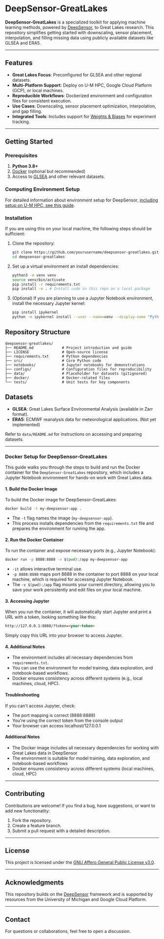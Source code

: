 # DeepSensor-GreatLakes  

**DeepSensor-GreatLakes** is a specialized toolkit for applying machine learning methods, powered by [DeepSensor](https://deepsensor.readthedocs.io/), to Great Lakes research. This repository simplifies getting started with downscaling, sensor placement, interpolation, and filling missing data using publicly available datasets like GLSEA and ERA5.  

---

## Features  
- **Great Lakes Focus**: Preconfigured for GLSEA and other regional datasets.  
- **Multi-Platform Support**: Deploy on U-M HPC, Google Cloud Platform (GCP), or local machines.  
- **Reproducible Workflows**: Dockerized environment and configuration files for consistent execution.  
- **Use Cases**: Downscaling, sensor placement optimization, interpolation, and gap filling.  
- **Integrated Tools**: Includes support for [Weights & Biases](https://wandb.ai) for experiment tracking.  

---

## Getting Started  

### Prerequisites  
1. **Python 3.8+**  
2. [Docker](https://www.docker.com/get-started) (optional but recommended)  
3. Access to [GLSEA](https://www.glerl.noaa.gov/data/) and other relevant datasets.  

### Computing Environment Setup
For detailed information about environment setup for DeepSensor, [including setup on U-M HPC, see this guide](docs/ENVIRONMENT_SETUP.md).

### Installation  
If you are using this on your local machine, the following steps should be sufficient:

1. Clone the repository:  
   ```bash  
   git clone https://github.com/yourusername/deepsensor-greatlakes.git  
   cd deepsensor-greatlakes  
   ```
2. Set up a virtual environment an install dependencies:
   ```bash
   python3 -m venv venv  
   source venv/bin/activate  
   pip install -r requirements.txt  
   pip install -e . # Install code in this repo as a local package 
   ```
3. (Optional) If you are planning to use a Jupyter Notebook environment, install the necessary Jupyter kernel:
   ```bash
   pip install ipykernel
   python -m ipykernel install --user --name=venv --display-name "Python (venv)"
   ```

## Repository Structure

```
deepsensor-greatlakes/  
├── README.md             # Project introduction and guide  
├── LICENSE               # Open-source license  
├── requirements.txt      # Python dependencies  
├── src/                  # Core Python code  
├── notebooks/            # Jupyter notebooks for demonstrations  
├── configs/              # Configuration files for reproducibility  
├── data/                 # Placeholder for datasets (gitignored)  
├── docker/               # Docker-related files  
└── tests/                # Unit tests for key components 
```

## Datasets  
- **GLSEA**: Great Lakes Surface Environmental Analysis (available in Zarr format).  
- **ERA5**: ECMWF reanalysis data for meteorological applications.  (Not yet implemented)

Refer to `data/README.md` for instructions on accessing and preparing datasets.  

---

### Docker Setup for DeepSensor-GreatLakes

This guide walks you through the steps to build and run the Docker container for the `DeepSensor-GreatLakes` repository, which includes a Jupyter Notebook environment for hands-on work with Great Lakes data.

#### **1. Build the Docker Image**

To build the Docker image for DeepSensor-GreatLakes:

```bash
docker build -t my-deepsensor-app .
```

* The `-t` flag names the image (`my-deepsensor-app`).
* This process installs dependencies from the `requirements.txt` file and prepares the environment for running the app.

#### **2. Run the Docker Container**

To run the container and expose necessary ports (e.g., Jupyter Notebook):

```bash
docker run -p 8888:8888 -v $(pwd):/app my-deepsensor-app
```

* `-it` allows interactive terminal use.
* `-p 8888:8888` maps port 8888 in the container to port 8888 on your local machine, which is required for accessing Jupyter Notebook.
* The `-v $(pwd):/app` flag mounts your current directory, allowing you to save your work persistently and edit files on your local machine.

#### **3. Accessing Jupyter**

When you run the container, it will automatically start Jupyter and print a URL with a token, looking something like this:

```html
http://127.0.0.1:8888/?token=<your-token>
```

Simply copy this URL into your browser to access Jupyter.

#### **4. Additional Notes**
* The environment includes all necessary dependencies from `requirements.txt`.
* You can use the environment for model training, data exploration, and notebook-based workflows.
* Docker ensures consistency across different systems (e.g., local machines, cloud, HPC).

#### Troubleshooting

If you can't access Jupyter, check:
* The port mapping is correct (8888:8888)
* You're using the correct token from the console output
* Your browser can access localhost/127.0.0.1

#### Additional Notes
* The Docker image includes all necessary dependencies for working with Great Lakes data in DeepSensor
* The environment is suitable for model training, data exploration, and notebook-based workflows
* Docker ensures consistency across different systems (local machines, cloud, HPC)

---

## Contributing  
Contributions are welcome! If you find a bug, have suggestions, or want to add new functionality:  
1. Fork the repository.  
2. Create a feature branch.  
3. Submit a pull request with a detailed description.  

---

## License  
This project is licensed under the [GNU Affero General Public License v3.0](LICENSE).  
 
---

## Acknowledgments  
This repository builds on the [DeepSensor](https://github.com/willirath/deepsensor) framework and is supported by resources from the University of Michigan and Google Cloud Platform.  

---

## Contact  
For questions or collaborations, feel free to open a discussion.  


